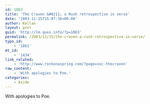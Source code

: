 ```yaml
---
id: 1863
title: 'The Craven &#8211; a Rush retrospective in verse'
date: '2003-11-15T15:07:36+00:00'
author: Kellan
layout: post
guid: 'http://lm.quxx.info/?p=1863'
permalink: /2003/11/15/the-craven-a-rush-retrospective-in-verse/
typo_id:
    - '1861'
mt_id:
    - '1434'
link_related:
    - 'http://www.rockonaspring.com/?page=soc-thecraven'
raw_content:
    - 'With apologies to Poe.'
categories:
    - Aside
---
```


With apologies to Poe.